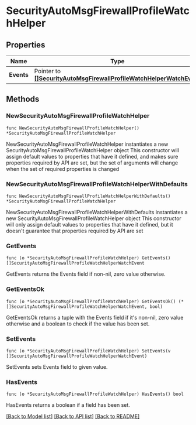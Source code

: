 # SecurityAutoMsgFirewallProfileWatchHelper

## Properties

Name | Type | Description | Notes
------------ | ------------- | ------------- | -------------
**Events** | Pointer to [**[]SecurityAutoMsgFirewallProfileWatchHelperWatchEvent**](SecurityAutoMsgFirewallProfileWatchHelperWatchEvent.md) |  | [optional] 

## Methods

### NewSecurityAutoMsgFirewallProfileWatchHelper

`func NewSecurityAutoMsgFirewallProfileWatchHelper() *SecurityAutoMsgFirewallProfileWatchHelper`

NewSecurityAutoMsgFirewallProfileWatchHelper instantiates a new SecurityAutoMsgFirewallProfileWatchHelper object
This constructor will assign default values to properties that have it defined,
and makes sure properties required by API are set, but the set of arguments
will change when the set of required properties is changed

### NewSecurityAutoMsgFirewallProfileWatchHelperWithDefaults

`func NewSecurityAutoMsgFirewallProfileWatchHelperWithDefaults() *SecurityAutoMsgFirewallProfileWatchHelper`

NewSecurityAutoMsgFirewallProfileWatchHelperWithDefaults instantiates a new SecurityAutoMsgFirewallProfileWatchHelper object
This constructor will only assign default values to properties that have it defined,
but it doesn't guarantee that properties required by API are set

### GetEvents

`func (o *SecurityAutoMsgFirewallProfileWatchHelper) GetEvents() []SecurityAutoMsgFirewallProfileWatchHelperWatchEvent`

GetEvents returns the Events field if non-nil, zero value otherwise.

### GetEventsOk

`func (o *SecurityAutoMsgFirewallProfileWatchHelper) GetEventsOk() (*[]SecurityAutoMsgFirewallProfileWatchHelperWatchEvent, bool)`

GetEventsOk returns a tuple with the Events field if it's non-nil, zero value otherwise
and a boolean to check if the value has been set.

### SetEvents

`func (o *SecurityAutoMsgFirewallProfileWatchHelper) SetEvents(v []SecurityAutoMsgFirewallProfileWatchHelperWatchEvent)`

SetEvents sets Events field to given value.

### HasEvents

`func (o *SecurityAutoMsgFirewallProfileWatchHelper) HasEvents() bool`

HasEvents returns a boolean if a field has been set.


[[Back to Model list]](../README.md#documentation-for-models) [[Back to API list]](../README.md#documentation-for-api-endpoints) [[Back to README]](../README.md)



